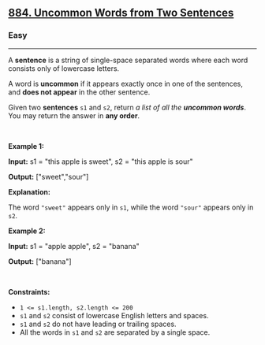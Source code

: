 <h2><a href="https://leetcode.com/problems/uncommon-words-from-two-sentences/">884. Uncommon Words from Two Sentences</a></h2><h3>Easy</h3><hr><div bis_skin_checked="1"><p>A <strong>sentence</strong> is a string of single-space separated words where each word consists only of lowercase letters.</p>

<p>A word is <strong>uncommon</strong> if it appears exactly once in one of the sentences, and <strong>does not appear</strong> in the other sentence.</p>

<p>Given two <strong>sentences</strong> <code>s1</code> and <code>s2</code>, return <em>a list of all the <strong>uncommon words</strong></em>. You may return the answer in <strong>any order</strong>.</p>

<p>&nbsp;</p>
<p><strong class="example">Example 1:</strong></p>

<div class="example-block" bis_skin_checked="1">
<p><strong>Input:</strong> <span class="example-io">s1 = "this apple is sweet", s2 = "this apple is sour"</span></p>

<p><strong>Output:</strong> <span class="example-io">["sweet","sour"]</span></p>

<p><strong>Explanation:</strong></p>

<p>The word <code>"sweet"</code> appears only in <code>s1</code>, while the word <code>"sour"</code> appears only in <code>s2</code>.</p>
</div>

<p><strong class="example">Example 2:</strong></p>

<div class="example-block" bis_skin_checked="1">
<p><strong>Input:</strong> <span class="example-io">s1 = "apple apple", s2 = "banana"</span></p>

<p><strong>Output:</strong> <span class="example-io">["banana"]</span></p>
</div>

<p>&nbsp;</p>
<p><strong>Constraints:</strong></p>

<ul>
	<li><code>1 &lt;= s1.length, s2.length &lt;= 200</code></li>
	<li><code>s1</code> and <code>s2</code> consist of lowercase English letters and spaces.</li>
	<li><code>s1</code> and <code>s2</code> do not have leading or trailing spaces.</li>
	<li>All the words in <code>s1</code> and <code>s2</code> are separated by a single space.</li>
</ul>
</div>